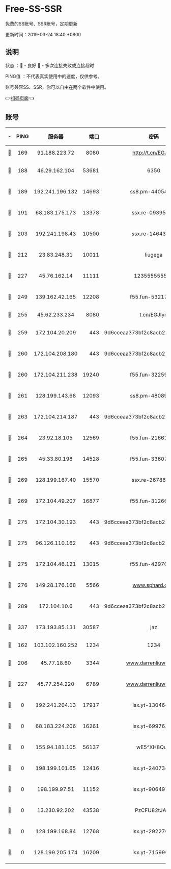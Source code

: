 # Free-SS-SSR

免费的SS账号、SSR账号，定期更新

更新时间：2019-03-24 18:40 +0800

## 说明

状态     ：🙂 - 良好 🙁 - 多次连接失败或连接超时

PING值   ：不代表真实使用中的速度，仅供参考。

账号兼容SS、SSR，你可以自由在两个软件中使用。

👉[扫码页面](https://liesauer.github.io/Free-SS-SSR/)👈

## 账号

|-|PING|服务器|端口|密码|加密方式|区域|
|:----:|:----:|:-----:|-----:|:----:|:----:|:----:|
|🙂|169|91.188.223.72|8080|http://t.cn/EGJIyrl|rc4-md5|RU|
|🙂|188|46.29.162.104|53681|6350|aes-128-ctr|RU|
|🙂|189|192.241.196.132|14693|ss8.pm-44054709|aes-256-cfb|US|
|🙂|191|68.183.175.173|13378|ssx.re-09395375|aes-256-cfb|US|
|🙂|203|192.241.198.43|10500|ssx.re-14643912|aes-256-cfb|US|
|🙂|212|23.83.248.31|10011|liugega|aes-256-cfb|US|
|🙂|227|45.76.162.14|11111|123555555555|aes-256-cfb|SG|
|🙂|249|139.162.42.165|12208|f55.fun-53217838|aes-256-cfb|SG|
|🙂|255|45.62.233.234|8080|t.cn/EGJIyrl|rc4-md5|CA|
|🙂|259|172.104.20.209|443|9d6cceaa373bf2c8acb22e60b6a58be6|aes-256-cfb|US|
|🙂|260|172.104.208.180|443|9d6cceaa373bf2c8acb22e60b6a58be6|aes-256-cfb|US|
|🙂|260|172.104.211.238|19240|f55.fun-32259946|aes-256-cfb|US|
|🙂|261|128.199.143.68|12093|ss8.pm-48089265|aes-256-cfb|SG|
|🙂|263|172.104.214.187|443|9d6cceaa373bf2c8acb22e60b6a58be6|aes-256-cfb|US|
|🙂|264|23.92.18.105|12569|f55.fun-21661616|aes-256-cfb|US|
|🙂|265|45.33.80.198|14528|f55.fun-33607716|aes-256-cfb|US|
|🙂|269|128.199.167.40|15570|ssx.re-26786415|aes-256-cfb|SG|
|🙂|269|172.104.49.207|16877|f55.fun-31266593|aes-256-cfb|SG|
|🙂|275|172.104.30.193|443|9d6cceaa373bf2c8acb22e60b6a58be6|aes-256-cfb|US|
|🙂|275|96.126.110.162|443|9d6cceaa373bf2c8acb22e60b6a58be6|aes-256-cfb|US|
|🙂|275|172.104.46.121|13015|f55.fun-42970709|aes-256-cfb|SG|
|🙂|276|149.28.176.168|5566|www.sphard.com|aes-256-cfb|AU|
|🙂|289|172.104.10.6|443|9d6cceaa373bf2c8acb22e60b6a58be6|aes-256-cfb|US|
|🙂|337|173.193.85.131|30587|jaz|aes-256-cfb|US|
|🙂|162|103.102.160.252|1234|1234|rc4-md5|JP|
|🙂|206|45.77.18.60|3344|www.darrenliuwei.com|aes-256-cfb|JP|
|🙂|227|45.77.254.220|6789|www.darrenliuwei.com|aes-256-cfb|SG|
|🙁|0|192.241.204.13|17917|isx.yt-13046468|aes-256-cfb|US|
|🙁|0|68.183.224.206|16261|isx.yt-69976320|aes-256-cfb|SG|
|🙁|0|155.94.181.105|56137|wE5^XH8Quw|aes-256-cfb|US|
|🙁|0|198.199.101.65|12416|isx.yt-24073404|aes-256-cfb|US|
|🙁|0|198.199.97.51|11152|isx.yt-90649731|aes-256-cfb|US|
|🙁|0|13.230.92.202|43538|PzCFU82tJAdZ|aes-256-cfb|JP|
|🙁|0|128.199.168.84|12768|isx.yt-29227079|aes-256-cfb|SG|
|🙁|0|128.199.205.174|16209|isx.yt-71599058|aes-256-cfb|SG|
